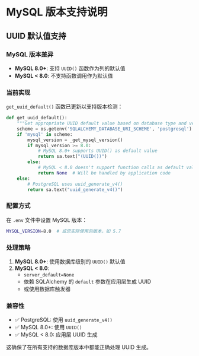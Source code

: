 # MySQL 版本支持说明

## UUID 默认值支持

### MySQL 版本差异
- **MySQL 8.0+**: 支持 `UUID()` 函数作为列的默认值
- **MySQL < 8.0**: 不支持函数调用作为默认值

### 当前实现
`get_uuid_default()` 函数已更新以支持版本检测：

```python
def get_uuid_default():
    """Get appropriate UUID default value based on database type and version"""
    scheme = os.getenv('SQLALCHEMY_DATABASE_URI_SCHEME', 'postgresql')
    if 'mysql' in scheme:
        mysql_version = _get_mysql_version()
        if mysql_version >= 8.0:
            # MySQL 8.0+ supports UUID() as default value
            return sa.text("(UUID())")
        else:
            # MySQL < 8.0 doesn't support function calls as default values
            return None  # Will be handled by application code
    else:
        # PostgreSQL uses uuid_generate_v4()
        return sa.text("uuid_generate_v4()")
```

### 配置方式
在 `.env` 文件中设置 MySQL 版本：
```bash
MYSQL_VERSION=8.0  # 或您实际使用的版本，如 5.7
```

### 处理策略
1. **MySQL 8.0+**: 使用数据库级别的 `UUID()` 默认值
2. **MySQL < 8.0**: 
   - `server_default=None`
   - 依赖 SQLAlchemy 的 `default` 参数在应用层生成 UUID
   - 或使用数据库触发器

### 兼容性
- ✅ PostgreSQL: 使用 `uuid_generate_v4()`
- ✅ MySQL 8.0+: 使用 `UUID()`
- ✅ MySQL < 8.0: 应用层 UUID 生成

这确保了在所有支持的数据库版本中都能正确处理 UUID 生成。